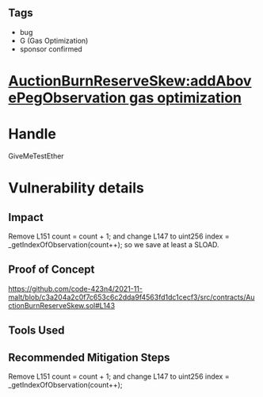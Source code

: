 ## Tags

- bug
- G (Gas Optimization)
- sponsor confirmed

# [AuctionBurnReserveSkew:addAbovePegObservation gas optimization](https://github.com/code-423n4/2021-11-malt-findings/issues/153) 

# Handle

GiveMeTestEther


# Vulnerability details

## Impact
Remove L151 count = count + 1;
and change L147 to uint256 index = _getIndexOfObservation(count++); so we save at least a SLOAD.

## Proof of Concept
https://github.com/code-423n4/2021-11-malt/blob/c3a204a2c0f7c653c6c2dda9f4563fd1dc1cecf3/src/contracts/AuctionBurnReserveSkew.sol#L143

## Tools Used

## Recommended Mitigation Steps
Remove L151 count = count + 1;
and change L147 to uint256 index = _getIndexOfObservation(count++);

